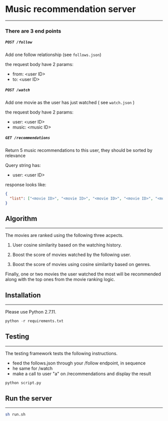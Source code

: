 # Music recommendation server
----------------------------

### There are 3 end points
##### `POST /follow`
Add one follow relationship (see `follows.json`)

the request body have 2 params:
- from: \<user ID\>
- to: \<user ID\>

##### `POST /watch`
Add one movie as the user has just watched ( see `watch.json` )

the request body have 2 params:
- user: \<user ID\>
- music: \<music ID\>

##### `GET /recommendations`
Return 5 music recommendations to this user, they should be sorted by relevance

Query string has:
- user: \<user ID\>

response looks like:

```json
{
  "list": ["<movie ID>", "<movie ID>", "<movie ID>", "<movie ID>", "<movie ID>"]
}
```

## Algorithm
------------
The movies are ranked using the following three acpects.

1. User cosine similarity based on the watching history.

2. Boost the score of movies watched by the following user.

3. Boost the score of movies using cosine similarity based on genres.


Finally, one or two movies the user watched the most will be recommended along with the top ones from the movie ranking logic.

## Installation
---------------
Please use Python 2.7.11.

```Python
python -r requirements.txt
```

## Testing
----------
The testing framework tests the following instructions.
+ feed the follows.json through your /follow endpoint, in sequence
+ he same for /watch
+ make a call to user "a" on /recommendations and display the result
```Python
python script.py
```

## Run the server
------
```bash
sh run.sh
```

